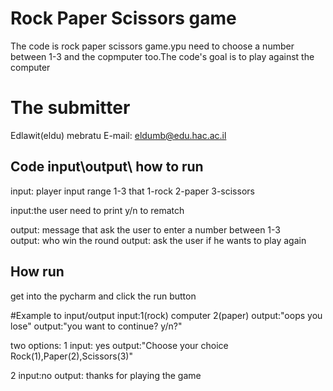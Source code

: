 # Rock Paper Scissors game
The code is rock paper scissors game.ypu need to choose a number between 1-3 and the copmputer too.The code's goal is to play against the computer 

# The submitter 
 Edlawit(eldu) mebratu
E-mail: eldumb@edu.hac.ac.il


## Code input\output\ how to run
input: player input range 1-3 that
 1-rock
 2-paper
 3-scissors
 
 input:the user need to print y/n to rematch 

 output: message that ask the user to enter a number between 1-3  
 output: who win the round
 output: ask the user if he wants to play again
 
 ## How run
 get into the pycharm and click the run button
 
 #Example to input/output
 input:1(rock)
 computer 2(paper)
 output:"oops you lose"
 output:"you want to continue? y/n?"
 
 two options:
 1 input: yes
 output:"Choose your choice Rock(1),Paper(2),Scissors(3)"
 
 2 input:no
 output: thanks for playing the game
 
 
